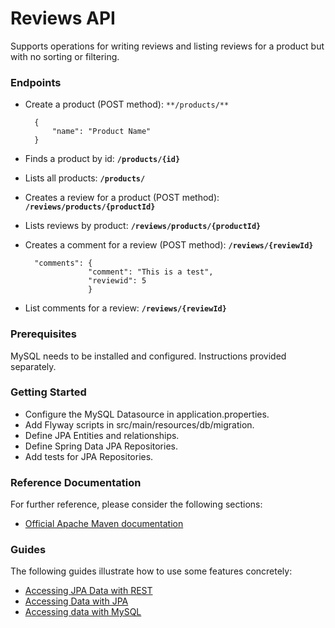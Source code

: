 # Reviews API 
Supports operations for writing reviews and listing reviews for a product but with no sorting or filtering.

### Endpoints

* Create a product (POST method): `**/products/**`

        {
            "name": "Product Name"
        }
* Finds a product by id: **`/products/{id}`**
* Lists all products: **`/products/`**

* Creates a review for a product (POST method): **`/reviews/products/{productId}`**
* Lists reviews by product: **`/reviews/products/{productId}`**
* Creates a comment for a review (POST method): **`/reviews/{reviewId}`**

        "comments": {
                    "comment": "This is a test",
                    "reviewid": 5
                    }
* List comments for a review: **`/reviews/{reviewId}`**

### Prerequisites
MySQL needs to be installed and configured. Instructions provided separately.

### Getting Started
* Configure the MySQL Datasource in application.properties.
* Add Flyway scripts in src/main/resources/db/migration.
* Define JPA Entities and relationships.
* Define Spring Data JPA Repositories.
* Add tests for JPA Repositories.

### Reference Documentation
For further reference, please consider the following sections:

* [Official Apache Maven documentation](https://maven.apache.org/guides/index.html)

### Guides
The following guides illustrate how to use some features concretely:

* [Accessing JPA Data with REST](https://spring.io/guides/gs/accessing-data-rest/)
* [Accessing Data with JPA](https://spring.io/guides/gs/accessing-data-jpa/)
* [Accessing data with MySQL](https://spring.io/guides/gs/accessing-data-mysql/)